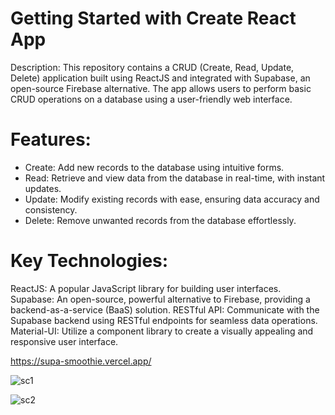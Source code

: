 # Getting Started with Create React App


Description:
This repository contains a CRUD (Create, Read, Update, Delete) application built using ReactJS and integrated with Supabase, an open-source Firebase alternative. The app allows users to perform basic CRUD operations on a database using a user-friendly web interface.

# Features:

* Create: Add new records to the database using intuitive forms.
* Read: Retrieve and view data from the database in real-time, with instant updates.
* Update: Modify existing records with ease, ensuring data accuracy and consistency.
* Delete: Remove unwanted records from the database effortlessly.

# Key Technologies:

ReactJS: A popular JavaScript library for building user interfaces.
Supabase: An open-source, powerful alternative to Firebase, providing a backend-as-a-service (BaaS) solution.
RESTful API: Communicate with the Supabase backend using RESTful endpoints for seamless data operations.
Material-UI: Utilize a component library to create a visually appealing and responsive user interface.

https://supa-smoothie.vercel.app/

![sc1](https://github.com/alberthoxha/Supa-Smoothie/assets/123065766/9c59f68b-ce7c-4836-b80e-40b3dda1eeee)

![sc2](https://github.com/alberthoxha/Supa-Smoothie/assets/123065766/6470534d-6e6f-4019-b848-0e76d871775c)
